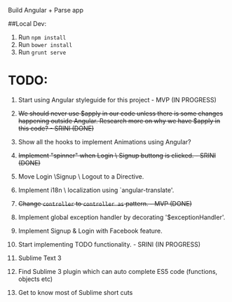 Build Angular + Parse app

##Local Dev:

1. Run `npm install`
2. Run `bower install`
3. Run `grunt serve`


# TODO:


1. Start using Angular styleguide for this project   - MVP (IN PROGRESS)

2. ~~We should never use $apply in our code unless there is some changes happening outside Angular. Research more on why we have
   $apply in this code?  -  SRINI (DONE)~~

3. Show all the hooks to implement Animations using Angular?

4. ~~Implement "spinner" when Login \ Signup buttong is clicked. - SRINI (DONE)~~

5. Move Login \Signup \ Logout to a Directive.

6. Implement i18n \ localization using `angular-translate'.

7. ~~Change `controller` to `controller as` pattern.   - MVP (DONE)~~

8. Implement global exception handler by decorating '$exceptionHandler'.

9. Implement Signup & Login with Facebook feature.

10. Start implementing TODO functionality. - SRINI (IN PROGRESS)

11. Sublime Text 3
  1. Find Sublime 3 plugin which can auto complete ES5 code (functions, objects etc)
  2. Get to know most of Sublime short cuts


